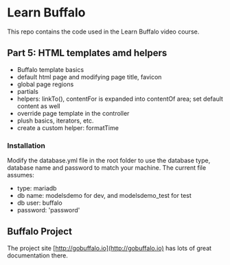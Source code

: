 # Learn Buffalo

This repo contains the code used in the Learn Buffalo video course.

## Part 5: HTML templates amd helpers

* Buffalo template basics
* default html page and modifying page title, favicon
* global page regions
* partials
* helpers: linkTo(), contentFor is expanded into contentOf area; set default content as well
* override page template in the controller
* plush basics, iterators, etc.
* create a custom helper: formatTime

### Installation

Modify the database.yml file in the root folder to use the database type, database name and password to match your machine.
The current file assumes:
* type: mariadb
* db name: modelsdemo for dev, and modelsdemo_test for test
* db user: buffalo
* password: 'password'

## Buffalo Project

The project site [http://gobuffalo.io](http://gobuffalo.io) has lots of great documentation there.
